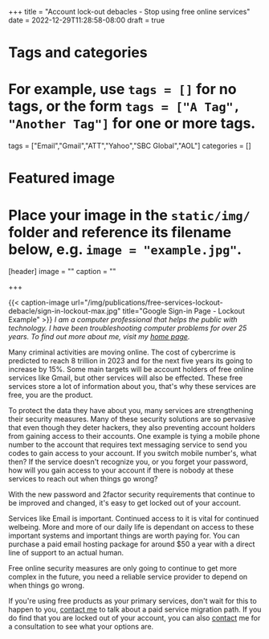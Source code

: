 +++
title = "Account lock-out debacles - Stop using free online services"
date = 2022-12-29T11:28:58-08:00
draft = true

# Tags and categories
# For example, use `tags = []` for no tags, or the form `tags = ["A Tag", "Another Tag"]` for one or more tags.
tags = ["Email","Gmail","ATT","Yahoo","SBC Global","AOL"]
categories = []

# Featured image
# Place your image in the `static/img/` folder and reference its filename below, e.g. `image = "example.jpg"`.
[header]
image = ""
caption = ""

+++

{{< caption-image url="/img/publications/free-services-lockout-debacle/sign-in-lockout-max.jpg" title="Google Sign-in Page - Lockout Example" >}}
*I am a computer professional that helps the public with technology. I have been troubleshooting computer problems for over 25 years. To find out more about me, visit my [home page](https://scottRlarson.com).*

Many criminal activities are moving online. The cost of cybercrime is predicted to reach 8 trillion in 2023 and for the next five years its going to increase by 15%. Some main targets will be account holders of free online services like Gmail, but other services will also be effected. These free services store a lot of information about you, that's why these services are free, you are the product. 

To protect the data they have about you, many services are strengthening their security measures. Many of these security solutions are so pervasive that even though they deter hackers, they also preventing account holders from gaining access to their accounts. One example is tying a mobile phone number to the account that requires text messaging service to send you codes to gain access to your account. If you switch mobile number's, what then?  If the service doesn't recognize you, or you forget your password, how will you gain access to your account if there is nobody at these services to reach out when things go wrong? 

With the new password and 2factor security requirements that continue to be improved and changed, it's easy to get locked out of your account.


Services like Email is important. Continued access to it is vital for continued welbeing. More and more of our daily life is dependant on access to these important systems and important things are worth paying for. You can purchase a paid email hosting package for around $50 a year with a direct line of support to an actual human.

Free online security measures are only going to continue to get more complex in the future, you need a reliable service provider to depend on when things go wrong.

If you're using free products as your primary services, don't wait for this to happen to you, [contact me](/#contact) to talk about a paid service migration path. If you do find that you are locked out of your account, you can also [contact](/#contact) me for a consultation to see what your options are.

